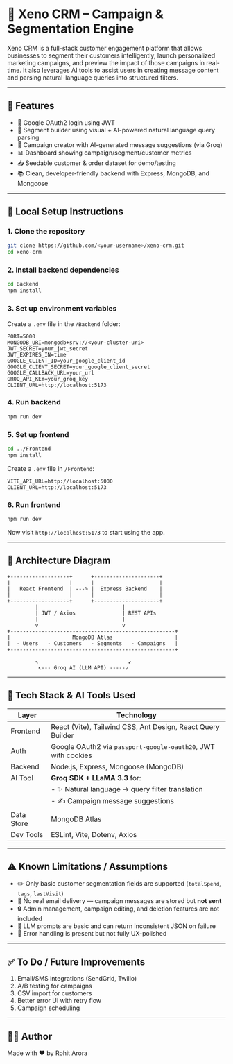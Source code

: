 # 🧠 Xeno CRM – Campaign & Segmentation Engine

Xeno CRM is a full-stack customer engagement platform that allows businesses to segment their customers intelligently, launch personalized marketing campaigns, and preview the impact of those campaigns in real-time. It also leverages AI tools to assist users in creating message content and parsing natural-language queries into structured filters.

---

## 🚀 Features

- 🔐 Google OAuth2 login using JWT
- 🎯 Segment builder using visual + AI-powered natural language query parsing
- 🧠 Campaign creator with AI-generated message suggestions (via Groq)
- 📊 Dashboard showing campaign/segment/customer metrics
- 📥 Seedable customer & order dataset for demo/testing
- 📚 Clean, developer-friendly backend with Express, MongoDB, and Mongoose

---

## 💠 Local Setup Instructions

### 1. Clone the repository

```bash
git clone https://github.com/<your-username>/xeno-crm.git
cd xeno-crm
```

### 2. Install backend dependencies

```bash
cd Backend
npm install
```

### 3. Set up environment variables

Create a `.env` file in the `/Backend` folder:

```env
PORT=5000
MONGODB_URI=mongodb+srv://<your-cluster-uri>
JWT_SECRET=your_jwt_secret
JWT_EXPIRES_IN=time
GOOGLE_CLIENT_ID=your_google_client_id
GOOGLE_CLIENT_SECRET=your_google_client_secret
GOOGLE_CALLBACK_URL=your_url
GROQ_API_KEY=your_groq_key
CLIENT_URL=http://localhost:5173
```

### 4. Run backend

```bash
npm run dev
```

### 5. Set up frontend

```bash
cd ../Frontend
npm install
```

Create a `.env` file in `/Frontend`:

```env
VITE_API_URL=http://localhost:5000
CLIENT_URL=http://localhost:5173
```

### 6. Run frontend

```bash
npm run dev
```

Now visit `http://localhost:5173` to start using the app.

---

## 🧱 Architecture Diagram

```plaintext
+-------------------+      +---------------------+
|                   |      |                     |
|   React Frontend  | ---> |  Express Backend    |
|                   |      |                     |
+-------------------+      +---------------------+
         |                           |
         | JWT / Axios               | REST APIs
         |                           |
         v                           v
+-----------------------------------------------------+
|                    MongoDB Atlas                    |
|  - Users   - Customers   - Segments   - Campaigns   |
+-----------------------------------------------------+

         ↖                             ↙
          ↖--- Groq AI (LLM API) -----↙
```

---

## 🧠 Tech Stack & AI Tools Used

| Layer      | Technology                                                    |
| ---------- | ------------------------------------------------------------- |
| Frontend   | React (Vite), Tailwind CSS, Ant Design, React Query Builder   |
| Auth       | Google OAuth2 via `passport-google-oauth20`, JWT with cookies |
| Backend    | Node.js, Express, Mongoose (MongoDB)                          |
| AI Tool    | **Groq SDK + LLaMA 3.3** for:                                 |
|            | - ✨ Natural language → query filter translation              |
|            | - ✍️ Campaign message suggestions                             |
| Data Store | MongoDB Atlas                                                 |
| Dev Tools  | ESLint, Vite, Dotenv, Axios                                   |

---

## ⚠ Known Limitations / Assumptions

- ✏️ Only basic customer segmentation fields are supported (`totalSpend`, `tags`, `lastVisit`)
- 🚩 No real email delivery — campaign messages are stored but **not sent**
- 🔒 Admin management, campaign editing, and deletion features are not included
- 💬 LLM prompts are basic and can return inconsistent JSON on failure
- 🧪 Error handling is present but not fully UX-polished

---

## ✅ To Do / Future Improvements

1. Email/SMS integrations (SendGrid, Twilio)
2. A/B testing for campaigns
3. CSV import for customers
4. Better error UI with retry flow
5. Campaign scheduling

---

## 🧑‍💼 Author

Made with ❤️ by Rohit Arora
